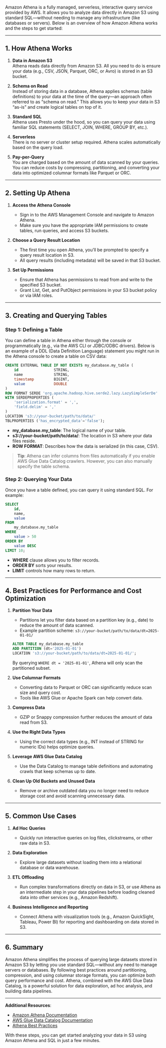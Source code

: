 Amazon Athena is a fully managed, serverless, interactive query service provided by AWS. It allows you to analyze data directly in Amazon S3 using standard SQL—without needing to manage any infrastructure (like databases or servers). Below is an overview of how Amazon Athena works and the steps to get started:

---

## 1. How Athena Works

1. **Data in Amazon S3**  
   Athena reads data directly from Amazon S3. All you need to do is ensure your data (e.g., CSV, JSON, Parquet, ORC, or Avro) is stored in an S3 bucket.

2. **Schema on Read**  
   Instead of storing data in a database, Athena applies schemas (table definitions) to your data at the time of the query—an approach often referred to as “schema on read.” This allows you to keep your data in S3 “as-is” and create logical tables on top of it.

3. **Standard SQL**  
   Athena uses Presto under the hood, so you can query your data using familiar SQL statements (SELECT, JOIN, WHERE, GROUP BY, etc.).

4. **Serverless**  
   There is no server or cluster setup required. Athena scales automatically based on the query load.

5. **Pay-per-Query**  
   You are charged based on the amount of data scanned by your queries. You can reduce costs by compressing, partitioning, and converting your data into optimized columnar formats like Parquet or ORC.

---

## 2. Setting Up Athena

1. **Access the Athena Console**  
   - Sign in to the AWS Management Console and navigate to Amazon Athena.
   - Make sure you have the appropriate IAM permissions to create tables, run queries, and access S3 buckets.

2. **Choose a Query Result Location**  
   - The first time you open Athena, you’ll be prompted to specify a query result location in S3.  
   - All query results (including metadata) will be saved in that S3 bucket.

3. **Set Up Permissions**  
   - Ensure that Athena has permissions to read from and write to the specified S3 bucket.
   - Grant List, Get, and PutObject permissions in your S3 bucket policy or via IAM roles.

---

## 3. Creating and Querying Tables

### Step 1: Defining a Table

You can define a table in Athena either through the console or programmatically (e.g., via the AWS CLI or JDBC/ODBC drivers). Below is an example of a DDL (Data Definition Language) statement you might run in the Athena console to create a table on CSV data:

```sql
CREATE EXTERNAL TABLE IF NOT EXISTS my_database.my_table (
    id                STRING,
    name              STRING,
    timestamp         BIGINT,
    value             DOUBLE
)
ROW FORMAT SERDE 'org.apache.hadoop.hive.serde2.lazy.LazySimpleSerDe'
WITH SERDEPROPERTIES (
    'serialization.format' = ',',
    'field.delim' = ','
)
LOCATION 's3://your-bucket/path/to/data/'
TBLPROPERTIES ('has_encrypted_data'='false');
```

- **my_database.my_table**: The logical name of your table.  
- **s3://your-bucket/path/to/data/**: The location in S3 where your data files reside.  
- **ROW FORMAT**: Describes how the data is serialized (in this case, CSV).  

> **Tip**: Athena can infer columns from files automatically if you enable AWS Glue Data Catalog crawlers. However, you can also manually specify the table schema.

### Step 2: Querying Your Data

Once you have a table defined, you can query it using standard SQL. For example:

```sql
SELECT
    id,
    name,
    value
FROM
    my_database.my_table
WHERE
    value > 50
ORDER BY
    value DESC
LIMIT 10;
```

- **WHERE** clause allows you to filter records.
- **ORDER BY** sorts your results.
- **LIMIT** controls how many rows to return.

---

## 4. Best Practices for Performance and Cost Optimization

1. **Partition Your Data**  
   - Partitions let you filter data based on a partition key (e.g., date) to reduce the amount of data scanned.  
   - Example partition scheme: `s3://your-bucket/path/to/data/dt=2025-01-01/`

   ```sql
   ALTER TABLE my_database.my_table
   ADD PARTITION (dt='2025-01-01')
   LOCATION 's3://your-bucket/path/to/data/dt=2025-01-01/';
   ```
   By querying `WHERE dt = '2025-01-01'`, Athena will only scan the partitioned subset.

2. **Use Columnar Formats**  
   - Converting data to Parquet or ORC can significantly reduce scan size and query cost.
   - Tools like AWS Glue or Apache Spark can help convert data.

3. **Compress Data**  
   - GZIP or Snappy compression further reduces the amount of data read from S3.

4. **Use the Right Data Types**  
   - Using the correct data types (e.g., INT instead of STRING for numeric IDs) helps optimize queries.

5. **Leverage AWS Glue Data Catalog**  
   - Use the Data Catalog to manage table definitions and automating crawls that keep schemas up to date.

6. **Clean Up Old Buckets and Unused Data**  
   - Remove or archive outdated data you no longer need to reduce storage cost and avoid scanning unnecessary data.

---

## 5. Common Use Cases

1. **Ad Hoc Queries**  
   - Quickly run interactive queries on log files, clickstreams, or other raw data in S3.

2. **Data Exploration**  
   - Explore large datasets without loading them into a relational database or data warehouse.

3. **ETL Offloading**  
   - Run complex transformations directly on data in S3, or use Athena as an intermediate step in your data pipelines before loading cleaned data into other services (e.g., Amazon Redshift).

4. **Business Intelligence and Reporting**  
   - Connect Athena with visualization tools (e.g., Amazon QuickSight, Tableau, Power BI) for reporting and dashboarding on data stored in S3.

---

## 6. Summary

Amazon Athena simplifies the process of querying large datasets stored in Amazon S3 by letting you use standard SQL—without any need to manage servers or databases. By following best practices around partitioning, compression, and using columnar storage formats, you can optimize both query performance and cost. Athena, combined with the AWS Glue Data Catalog, is a powerful solution for data exploration, ad hoc analysis, and building data pipelines.

---

**Additional Resources**:
- [Amazon Athena Documentation](https://docs.aws.amazon.com/athena/latest/ug/what-is.html)
- [AWS Glue Data Catalog Documentation](https://docs.aws.amazon.com/glue/latest/dg/populate-data-catalog.html)
- [Athena Best Practices](https://docs.aws.amazon.com/athena/latest/ug/best-practices.html)

With these steps, you can get started analyzing your data in S3 using Amazon Athena and SQL in just a few minutes.